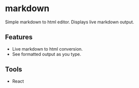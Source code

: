 # markdown
Simple markdown to html editor.  Displays live markdown output.

## Features
* Live markdown to html conversion.
* See formatted output as you type.

## Tools
* React
